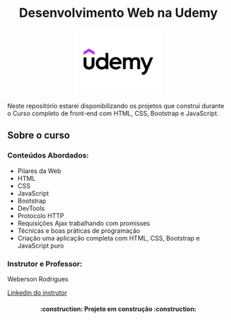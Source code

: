 <h1 align='center'>Desenvolvimento Web na Udemy</h1>
<div align='center'>
    <img style="width: 200px" src="/assets/udemy-logo.jpg">
</div>
<p>Neste repositório estarei disponibilizando os projetos que construí durante o Curso completo de front-end com HTML, CSS, Bootstrap e JavaScript.</p>
<h2>Sobre o curso</h2>
<h3>Conteúdos Abordados:</h3>
<ul>
    <li>Pilares da Web</li>
    <li>HTML</li>
    <li>CSS</li>
    <li>JavaScript</li>
    <li>Bootstrap</li>
    <li>DevTools</li>
    <li>Protocolo HTTP</li>
    <li>Requisições Ajax trabalhando com promisses</li>
    <li>Técnicas e boas práticas de programação</li>
    <li>Criação uma aplicação completa com HTML, CSS, Bootstrap e JavaScript puro</li>
    
</ul>
<h3>Instrutor e Professor:</h3>
<p>Weberson Rodrigues</p>
<a href="https://www.linkedin.com/in/weberson-rodrigues/">Linkedin do instrutor</a>
<h4 align="center"> 
    :construction:  Projeto em construção  :construction:
</h4>
